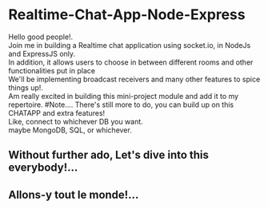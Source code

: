 # Realtime-Chat-App-Node-Express
Hello good people!. <br/>
Join me in building a Realtime chat application using socket.io, in NodeJs and ExpressJS only.<br/>
In addition, it allows users to choose in between different rooms and other functionalities put in place <br/>
We'll be implementing broadcast receivers and many other features to spice things up!. <br/>
Am really excited in building this mini-project module and add it to my repertoire.
#Note.... 
There's still more to do, you can build up on this CHATAPP and extra features! </br> 
Like, connect to whichever DB you want. </br> maybe MongoDB, SQL, or whichever. 
## Without further ado, Let's dive into this everybody!...
## Allons-y tout le monde!...

